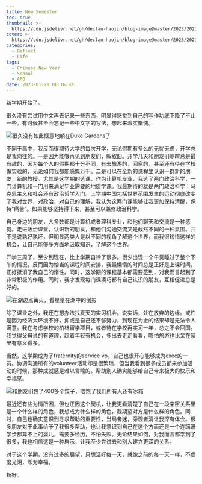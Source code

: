 ```yaml
---
title: New Semester
toc: true
thumbnail: >-
  https://cdn.jsdelivr.net/gh/declan-haojin/blog-image@master/2023/202301280017847.png
cover: >-
  https://cdn.jsdelivr.net/gh/declan-haojin/blog-image@master/2023/202301280017847.png
categories:
  - Reflect
  - Life
tags:
  - Chinese New Year
  - School
  - APO
date: 2023-01-28 00:16:02
---
```


新学期开始了。

<!--more-->

很久没有尝试用中文再去记录一些东西，明显得感觉到自己的写作功底下降了不止一些。有时候甚至会忘记一些中文字的写法，想起来着实惭愧。

![很久没有如此惬意地躺在Duke Gardens了](https://cdn.jsdelivr.net/gh/declan-haojin/blog-image@master/2023/202301280043831.png)

不同于高中，我反而很期待大学的每次开学，无论假期有多么的无忧无虑，开学总是我向往的。一是因为能够再见到朋友们，叙叙旧。开学几天和朋友们寒暄总是最有趣的，因为每个人的假期都十分不同，有去旅游的，回家的，甚至还有待在学校做实验的，无论如何我都能感慨万千。二是可以在全新的课程里认识一群新的朋友，新的教授。尤其是这学期的选课，作为计算机专业，我选了两门政治科学，一门计算机和一门用来满足毕业需要的地质学课。我最期待的就是两门政治科学：马克思主义和社会还有政治哲学入门。上学期中国包括世界范围发生的运动彻底改变了我对世界，对政治，对自己的理解，我认为这两门课能够让我更加保持清醒，保持“痛苦”。如果能够坚持得下来，甚至可以兼修政治科学。

自己身边的朋友，大多数都是计算机或者理科专业，和他们聊天和交流是一种感觉。走进政治课堂，认识新的朋友，和他们沟通交流又是截然不同的一种氛围。并不是说孰好孰坏，但明显两类人是以不同的视角了解这个世界，而我很珍惜这样的机会，让自己能够多方面地汲取知识，了解这个世界。

开学三周了，至少到现在，比上学期自律了很多。很少出现一个午觉睡过了整个下午的情况，反而因为恰当的课程时间安排，我最懒惰的时间总是正好是上课时间，正好抵消了我自己的惰性。同时，这学期的课程基本都需要签到，对我而言起到了非常积极的作用。同时，我才发现每门课凑巧都有自己认识的朋友，互相促进总是好的。

![在湖边点篝火，看星星在湖中的倒影](https://cdn.jsdelivr.net/gh/declan-haojin/blog-image@master/2023/202301280045121.png)

除了课业之外，我还在想办法找夏天的实习机会。说实话，处在放弃的边缘。或许是因为经济大环境不好，抑或是自己还不够努力，到现在为止的结果却是无法令人满意。我在考虑学校的柏林留学项目，或者待在学校再实习一年，总之不会回国。我觉得父母说的有道理，趁着年轻有机会，多出去走走看看，哪怕旅游也比呆在家里有意义得多。

当然，这学期成为了fraternity的service vp，自己也很开心能够成为exec的一员。协调沟通所有的volunteer活动却是很繁琐，但当我看到很多成员都来参加活动的时候，那种成就感是难以言喻的。帮助别人确实能够给自己带来极大的快乐和幸福感。

![和朋友们包了400多个饺子，喂饱了我们所有人还有冰箱](https://cdn.jsdelivr.net/gh/declan-haojin/blog-image@master/2023/202301280046754.png)

最近还有些为情所困，但也正因这个契机，让我更看清楚了自己在一段亲密关系里是一个什么样的角色，我想成为什么样的角色，我期望对方是什么样的角色。同时，自己也确实意识到寻求帮助的重要性，当局者迷，旁观者清让我深有体会。很多朋友对于此事给予了我很多帮助，也让我意识到自己在这个方面还是一个连蹒跚学步都算不上的婴儿，需要多经历，不怕失败。无论结果如何，对我而言都学到了很多，我也相信这是一种启示，让我至少尝试去和别人建立更深的关系。

对于这个学期，没有过多的展望，只想活好每一天，就像之前的每一天一样，不虚度光阴，即为幸福。

祝好。
